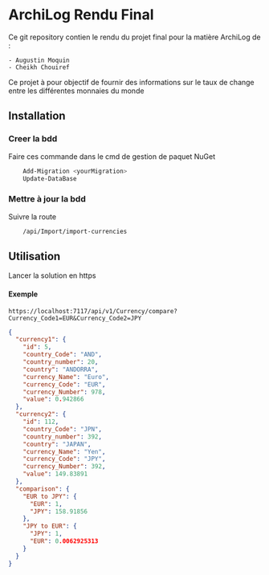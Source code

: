 
# ArchiLog Rendu Final

Ce git repository contien le rendu du projet final pour la matière ArchiLog de :

    - Augustin Moquin
    - Cheikh Chouiref

Ce projet à pour objectif de fournir des informations sur le taux de change entre les différentes monnaies du monde
## Installation

### Creer la bdd

Faire ces commande dans le cmd de gestion de paquet NuGet
```bash
    Add-Migration <yourMigration>
    Update-DataBase
```
### Mettre à jour la bdd
Suivre la route
```bash
    /api/Import/import-currencies
```
## Utilisation
Lancer la solution en https
#### Exemple
```
https://localhost:7117/api/v1/Currency/compare?Currency_Code1=EUR&Currency_Code2=JPY
```
```JSON
{
  "currency1": {
    "id": 5,
    "country_Code": "AND",
    "country_number": 20,
    "country": "ANDORRA",
    "currency_Name": "Euro",
    "currency_Code": "EUR",
    "currency_Number": 978,
    "value": 0.942866
  },
  "currency2": {
    "id": 112,
    "country_Code": "JPN",
    "country_number": 392,
    "country": "JAPAN",
    "currency_Name": "Yen",
    "currency_Code": "JPY",
    "currency_Number": 392,
    "value": 149.83891
  },
  "comparison": {
    "EUR to JPY": {
      "EUR": 1,
      "JPY": 158.91856
    },
    "JPY to EUR": {
      "JPY": 1,
      "EUR": 0.0062925313
    }
  }
}
```
